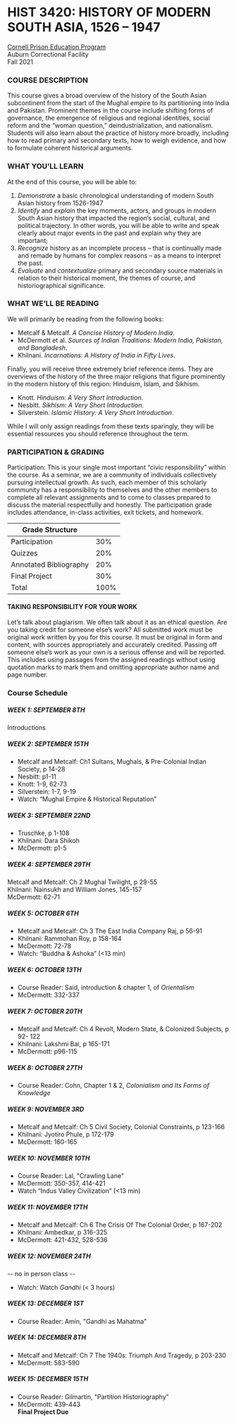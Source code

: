 # HIST 3420: HISTORY OF MODERN SOUTH ASIA, 1526 – 1947

[Cornell Prison Education Program](https://cpep.cornell.edu/)  
Auburn Correctional Facility  
Fall 2021  

### COURSE DESCRIPTION
This course gives a broad overview of the history of the South Asian subcontinent from the start of the Mughal empire to its partitioning into India and Pakistan. Prominent themes in the course include shifting forms of governance, the emergence of religious and regional identities, social reform and the “woman question,” deindustrialization, and nationalism. Students will also learn about the practice of history more broadly, including how to read primary and secondary texts, how to weigh evidence, and how to formulate coherent historical arguments.

### WHAT YOU’LL LEARN  

At the end of this course, you will be able to:

1.	_Demonstrate_ a basic chronological understanding of modern South Asian history from 1526-1947
2.	_Identify_ and _explain_ the key moments, actors, and groups in modern South Asian history that impacted the region’s social, cultural, and political trajectory. In other words, you will be able to write and speak clearly about major events in the past and explain why they are important;
3.	_Recognize_ history as an incomplete process – that is continually made and remade by humans for complex reasons – as a means to interpret the past.
4.	_Evaluate_ and _contextualize_ primary and secondary source materials in relation to their historical moment, the themes of course, and historiographical significance.

### WHAT WE’LL BE READING

We will primarily be reading from the following books: 

- Metcalf & Metcalf. _A Concise History of Modern India_. 
- McDermott et al. _Sources of Indian Traditions: Modern India, Pakistan, and Bangladesh_. 
- Khilnani. _Incarnations: A History of India in Fifty Lives_. 

Finally, you will receive three extremely brief reference items. They are overviews of the history of the three major religions that figure prominently in the modern history of this region: Hinduism, Islam, and Sikhism. 

- Knott. _Hinduism: A Very Short Introduction_.
- Nesbitt. _Sikhism: A Very Short Introduction_.
- Silverstein. _Islamic History: A Very Short Introduction_.

While I will only assign readings from these texts sparingly, they will be essential resources you should reference throughout the term.

### PARTICIPATION & GRADING 

Participation: This is your single most important “civic responsibility” within the course. As a seminar, we are a community of individuals collectively pursuing intellectual growth. As such, each member of this scholarly community has a responsibility to themselves and the other members to complete all relevant assignments and to come to classes prepared to discuss the material respectfully and honestly. The participation grade includes attendance, in-class activities, exit tickets, and homework. 

| Grade Structure  |   |
|---|---|
| Participation  | 30%  |
|  Quizzes | 20%  |
| Annotated Bibliography  | 20%  |
| Final Project  |  30% |
| Total  |  100% |

#### TAKING RESPONSIBILITY FOR YOUR WORK

Let’s talk about plagiarism. We often talk about it as an ethical question. Are you taking credit for someone else’s work? All submitted work must be original work written by you for this course. It must be original in form and content, with sources appropriately and accurately credited. Passing off someone else’s work as your own is a serious offense and will be reported. This includes using passages from the assigned readings without using quotation marks to mark them and omitting appropriate author name and page number.

### Course Schedule 

##### WEEK 1: SEPTEMBER 8TH 
Introductions

##### WEEK 2: SEPTEMBER 15TH 
- Metcalf and Metcalf: Ch1 Sultans, Mughals, & Pre-Colonial Indian Society, p 14-28    
- Nesbitt: p1-11    
- Knott: 1-9, 62-73    
- Silverstein: 1-7, 9-19    
- Watch:	“Mughal Empire & Historical Reputation” 

##### WEEK 3: SEPTEMBER 22ND 
- Truschke, p 1-108    
- Khilnani: Dara Shikoh    
- McDermott:  p1-5    

##### WEEK 4: SEPTEMBER 29TH 
Metcalf and Metcalf: Ch 2 Mughal Twilight, p 29-55    
Khilnani: Nainsukh and William Jones, 145-157    
McDermott:  62-71    

##### WEEK 5: OCTOBER 6TH 
- Metcalf and Metcalf: Ch 3 The East India Company Raj, p 56-91    
- Khilnani: Rammohan Roy, p 158-164    
- McDermott:  72-78    
- Watch: “Buddha & Ashoka” (<13 min)    

##### WEEK 6: OCTOBER 13TH 
- Course Reader: Said, introduction & chapter 1, of _Orientalism_    
- McDermott:  332-337   

##### WEEK 7: OCTOBER 20TH 
- Metcalf and Metcalf: Ch 4 Revolt, Modern State, & Colonized Subjects, p 92- 122   
- Khilnani: Lakshmi Bai, p 165-171   
- McDermott:  p96-115   

##### WEEK 8: OCTOBER 27TH 
- Course Reader: Cohn, Chapter 1 & 2, _Colonialism and Its Forms of Knowledge_   

##### WEEK 9: NOVEMBER 3RD 
- Metcalf and Metcalf: Ch 5 Civil Society, Colonial Constraints, p 123-166   
- Khilnani: Jyotiro Phule, p 172-179   
- McDermott:  160-165   

##### WEEK 10: NOVEMBER 10TH 
- Course Reader: Lal, "Crawling Lane"   
- McDermott:  350-357, 414-421   
- Watch	“Indus Valley Civilization” (<13 min)   

##### WEEK 11: NOVEMBER 17TH 
- Metcalf and Metcalf: Ch 6 The Crisis Of The Colonial Order, p 167-202   
- Khilnani: Ambedkar, p 316-325   
- McDermott:  421-432, 528-536   

##### WEEK 12: NOVEMBER 24TH 
-- no in person class --
- Watch: Watch	_Gandhi_ (< 3 hours)   

##### WEEK 13: DECEMBER  1ST 
- Course Reader: Amin, "Gandhi as Mahatma"   

##### WEEK 14: DECEMBER 8TH 
- Metcalf and Metcalf: Ch 7 The 1940s: Triumph And Tragedy, p 203-230   
- McDermott:  583-590   

##### WEEK 15: DECEMBER 15TH  
- Course Reader: Gilmartin, "Partition Historiography"   
- McDermott:  439-443   
**Final Project Due**
